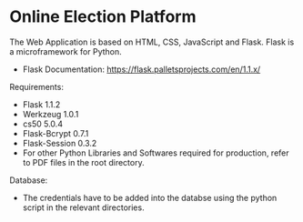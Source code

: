 # Online Election Platform

The Web Application is based on HTML, CSS, JavaScript and Flask. Flask is a microframework for Python.

-   Flask Documentation: https://flask.palletsprojects.com/en/1.1.x/


Requirements:
  - Flask 1.1.2
  - Werkzeug 1.0.1
  - cs50 5.0.4
  - Flask-Bcrypt 0.7.1
  - Flask-Session 0.3.2
  - For other Python Libraries and Softwares required for production, refer to PDF files in the root directory.
  
Database:
  - The credentials have to be added into the databse using the python script in the relevant directories.
